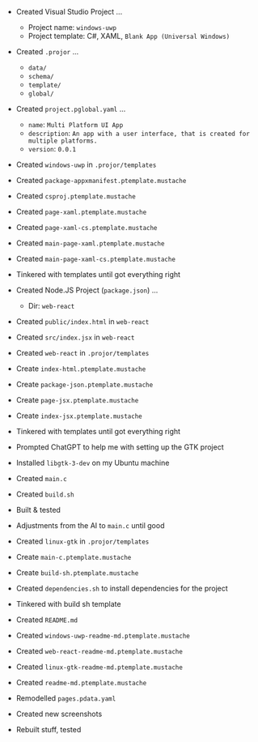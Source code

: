 * Created Visual Studio Project ...
    * Project name: `windows-uwp`
    * Project template: C#, XAML, `Blank App (Universal Windows)`

* Created `.projor` ...
    * `data/`
    * `schema/`
    * `template/`
    * `global/`

* Created `project.pglobal.yaml` ...
    * `name`: `Multi Platform UI App`
    * `description`: `An app with a user interface, that is created for multiple platforms.`
    * `version`: `0.0.1`

* Created `windows-uwp` in `.projor/templates`
* Created `package-appxmanifest.ptemplate.mustache`
* Created `csproj.ptemplate.mustache`
* Created `page-xaml.ptemplate.mustache`
* Created `page-xaml-cs.ptemplate.mustache`
* Created `main-page-xaml.ptemplate.mustache`
* Created `main-page-xaml-cs.ptemplate.mustache`
* Tinkered with templates until got everything right

* Created Node.JS Project (`package.json`) ...
    * Dir: `web-react`

* Created `public/index.html` in `web-react`

* Created `src/index.jsx` in `web-react`

* Created `web-react` in `.projor/templates`

* Create `index-html.ptemplate.mustache`
* Create `package-json.ptemplate.mustache`
* Create `page-jsx.ptemplate.mustache`
* Create `index-jsx.ptemplate.mustache`
* Tinkered with templates until got everything right

* Prompted ChatGPT to help me with setting up the GTK project
* Installed `libgtk-3-dev` on my Ubuntu machine
* Created `main.c`
* Created `build.sh`
* Built & tested
* Adjustments from the AI to `main.c` until good
* Created `linux-gtk` in `.projor/templates`
* Create `main-c.ptemplate.mustache`
* Create `build-sh.ptemplate.mustache`
* Created `dependencies.sh` to install dependencies for the project
* Tinkered with build sh template

* Created `README.md`
* Created `windows-uwp-readme-md.ptemplate.mustache`
* Created `web-react-readme-md.ptemplate.mustache`
* Created `linux-gtk-readme-md.ptemplate.mustache`
* Created `readme-md.ptemplate.mustache`

* Remodelled `pages.pdata.yaml`
* Created new screenshots
* Rebuilt stuff, tested
